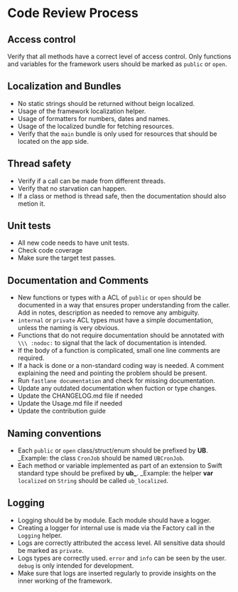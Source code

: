 # Code Review Process

## Access control
Verify that all methods have a correct level of access control. Only functions and variables for the framework users should be marked as `public` or `open`.

## Localization and Bundles
- No static strings should be returned without beign localized.
- Usage of the framework localization helper.
- Usage of formatters for numbers, dates and names.
- Usage of the localized bundle for fetching resources.
- Verify that the `main` bundle is only used for resources that should be located on the app side.

## Thread safety
- Verify if a call can be made from different threads.
- Verify that no starvation can happen.
- If a class or method is thread safe, then the documentation should also metion it.

## Unit tests
- All new code needs to have unit tests.
- Check code coverage
- Make sure the target test passes.

## Documentation and Comments
- New functions or types with a ACL of `public` or `open` should be documented in a way that ensures proper understanding from the caller. Add in notes, description as needed to remove any ambiguity.
- `internal` or `private` ACL types must have a simple documentation, unless the naming is very obvious.
- Functions that do not require documentation should be annotated with `\\\ :nodoc:` to signal that the lack of documentation is intended.
- If the body of a function is complicated, small one line comments are required.
- If a hack is done or a non-standard coding way is needed. A comment explaining the need and pointing the problem should be present.
- Run `fastlane documentation` and check for missing documentation.
- Update any outdated documentation when fuction or type changes.
- Update the CHANGELOG.md file if needed
- Update the Usage.md file if needed
- Update the contribution guide

## Naming conventions
- Each `public` or `open` class/struct/enum should be prefixed by __UB__. _Example: the class `CronJob` should be named `UBCronJob`.
- Each method or variable implemented as part of an extension to Swift standard type should be prefixed by **ub_**. _Example: the helper __var__ `localized` on `String` should be called `ub_localized`. 

## Logging
- Logging should be by module. Each module should have a logger.
- Creating a logger for internal use is made via the Factory call in the `Logging` helper.
- Logs are correctly attributed the access level. All sensitive data should be marked as `private`.
- Logs types are correctly used. `error` and `info` can be seen by the user. `debug` is only intended for development.
- Make sure that logs are inserted regularly to provide insights on the inner working of the framework.

